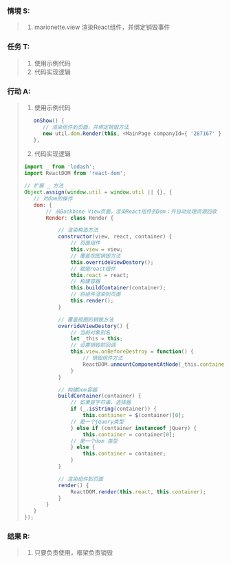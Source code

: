### 情境 S:
> 1. marionette.view 渲染React组件，并绑定销毁事件
### 任务 T:  
> 1. 使用示例代码
> 2. 代码实现逻辑
### 行动 A: 
> 1. 使用示例代码
> ```javascript
>    onShow() {
>       // 渲染组件到页面，并绑定销毁方法
>       new util.dom.Render(this, <MainPage companyId={ '287167' } />, '#relation-atlas-box');
>    },
> ```
> 2. 代码实现逻辑
> ```javascript
>import _ from 'lodash';
>import ReactDOM from 'react-dom';
>
>// 扩展 _ 方法
>Object.assign(window.util = window.util || {}, {
>    // 对dom的操作
>    dom: {
>        // 从Backbone View页面，渲染React组件到Dom；并自动处理资源回收
>        Render: class Render {
>
>            // 渲染构造方法
>            constructor(view, react, container) {
>                // 页面组件
>                this.view = view;
>                // 覆盖视图销毁方法
>                this.overrideViewDestory();
>                // 赋值react组件
>                this.react = react;
>                // 构建容器
>                this.buildContainer(container);
>                // 将组件渲染到页面
>                this.render();
>            }
>
>            // 覆盖视图的销毁方法
>            overrideViewDestory() {
>                // 当前对象别名
>                let _this = this;
>                // 设置销毁前回调
>                this.view.onBeforeDestroy = function() {
>                    // 销毁组件方法
>                    ReactDOM.unmountComponentAtNode(_this.container);
>                }
>            }
>
>            // 构建Dom容器
>            buildContainer(container) {
>                // 如果是字符串，选择器
>                if (_.isString(container)) {
>                    this.container = $(container)[0];
>                // 是一个jquery类型
>                } else if (container instanceof jQuery) {
>                    this.container = container[0];
>                // 是一个dom 类型
>                } else {
>                    this.container = container;
>                }
>            }
>
>            // 渲染组件到页面
>            render() {
>                ReactDOM.render(this.react, this.container);
>            }
>        }
>    }
>});
> ```

### 结果 R:
> 1. 只要负责使用，框架负责销毁
